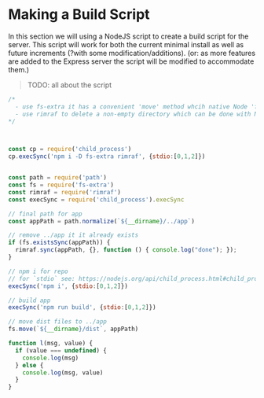 # Making a Build Script

In this section we will using a NodeJS script to create a build script for the server. This script will work for both the current minimal install as well as future increments (?with some modification/additions). (or: as more features are added to the Express server the script will be modified to accommodate them.)

> TODO: all about the script

```js
/*
  - use fs-extra it has a convenient 'move' method whcih native Node 'fs' does not.
  - use rimraf to delete a non-empty directory which can be done with Node but not as easily.
*/



const cp = require('child_process')
cp.execSync('npm i -D fs-extra rimraf', {stdio:[0,1,2]})


const path = require('path')
const fs = require('fs-extra')
const rimraf = require('rimraf')
const execSync = require('child_process').execSync

// final path for app
const appPath = path.normalize(`${__dirname}/../app`)

// remove ../app it it already exists
if (fs.existsSync(appPath)) {
  rimraf.sync(appPath, {}, function () { console.log("done"); });
}

// npm i for repo
// for `stdio` see: https://nodejs.org/api/child_process.html#child_process_options_stdio
execSync('npm i', {stdio:[0,1,2]})

// build app
execSync('npm run build', {stdio:[0,1,2]})

// move dist files to ../app
fs.move(`${__dirname}/dist`, appPath)

function l(msg, value) {
  if (value === undefined) {
    console.log(msg)    
  } else {
    console.log(msg, value)
  }
}
```
